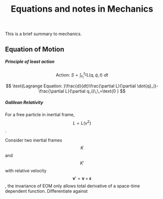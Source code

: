 ﻿---
title: Equations and notes in Mechanics  
category: Physics  
excerpt: |    
    This is a brief summary to mechanics.   
feature_image: "https://unsplash.it/1300/400?random"  
---

This is a brief summary to mechanics.  

<!-- more -->

##  Equation of Motion  
   
##### Principle of least action  

$$
   \text{Action: }S=\int_{t_1}^{t_2}{L\left( q,\dot{q},t \right) \,\,dt}
$$  
   
$$
   \text{Lagrange Equation: }\frac{d}{dt}\frac{\partial L}{\partial \dot{q}_i}-\frac{\partial L}{\partial q_i}\,\,=\text{0 }
$$
   
##### Galilean Relativity  
  
For a free particle in inertial frame, $$   L=L\left( v^2 \right) $$.  
  
Consider two inertial frames $$ K $$ and $$ {K}' $$  with relative velocity $$ {\boldsymbol{v}}' =\boldsymbol{v}+\boldsymbol{\epsilon }$$, the invariance of EOM only allows total derivative of a space-time dependent function. Differentiate against 

  
   
